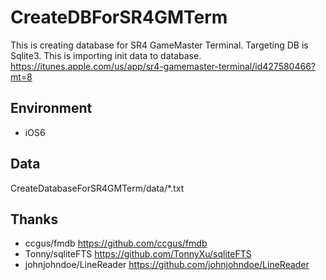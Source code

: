 # CreateDBForSR4GMTerm
This is creating database for SR4 GameMaster Terminal.
Targeting DB is Sqlite3.
This is importing init data to database.
https://itunes.apple.com/us/app/sr4-gamemaster-terminal/id427580466?mt=8

## Environment
* iOS6

## Data
CreateDatabaseForSR4GMTerm/data/*.txt

## Thanks
* ccgus/fmdb https://github.com/ccgus/fmdb
* Tonny/sqliteFTS https://github.com/TonnyXu/sqliteFTS
* johnjohndoe/LineReader https://github.com/johnjohndoe/LineReader